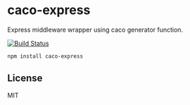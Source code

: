 # caco-express

Express middleware wrapper using caco generator function.

[![Build Status](https://travis-ci.org/cshum/caco-express.svg?branch=master)](https://travis-ci.org/cshum/caco-express)

```bash
npm install caco-express
```

## License

MIT

